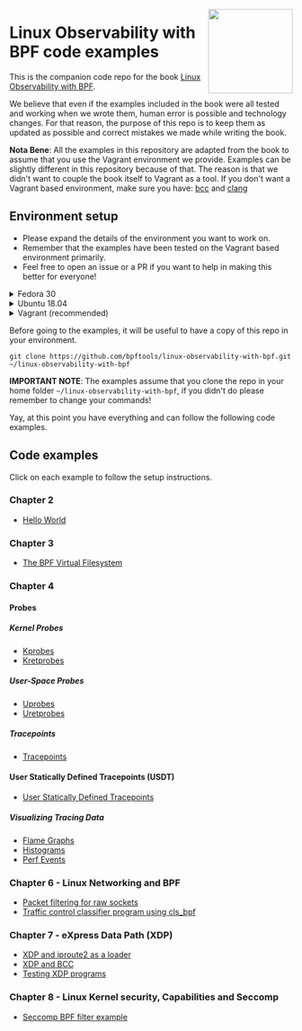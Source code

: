 <p><img align="right" src="/img/owl.png" width="150px"/></p>
<p></p>

# Linux Observability with BPF code examples

This is the companion code repo for the book [Linux Observability with BPF](https://bit.ly/bpf-safari).

We believe that even if the examples included in the book were all tested and working when we wrote them, human error is possible and technology changes.
For that reason, the purpose of this repo is to keep them as updated as possible and correct mistakes we made while writing the book.

**Nota Bene**: All the examples in this repository are adapted from the book to assume that you use the Vagrant environment we provide.
Examples can be slightly different in this repository because of that. The reason is that we didn't want to couple the book itself to Vagrant as a tool.
If you don't want a Vagrant based environment, make sure you have: [bcc](https://github.com/iovisor/bcc/blob/master/INSTALL.md) and [clang](https://clang.llvm.org/)


## Environment setup

- Please expand the details of the environment you want to work on.
- Remember that the examples have been tested on the Vagrant based environment primarily.
- Feel free to open an issue or a PR if you want to help in making this better for everyone!

<details>
<summary>Fedora 30</summary>

First, we need to install some build dependencies and all the tools needed for the examples:

```bash
sudo dnf install make glibc-devel.i686 elfutils-libelf-devel wget tar clang bcc strace kernel-devel -y
```

Then we need grab a copy of the source code of the current kernel.

In our case the kernel runing can be verified with `uname`.

```bash
$ uname -r
5.0.9-301.fc30.x86_64
```

Given that version, please notice the URL we fetch the sources from in the following command.
Change it according to your version.

```bash
cd /tmp
wget -c https://cdn.kernel.org/pub/linux/kernel/v5.x/linux-5.0.9.tar.gz -O - | tar -xz
```

Now that we have the kernel source, we can move it to the `/kernel-src` folder.

**NOTE THAT: All the examples** using kernel sources in this repo assume that the kernel sources are available there. In case you don't like it,
make sure you do a search and replace!

At this point we move the kernel sources and compile `libbpf`. Again please notice the `5.0.9` here and change accordingly.

```
sudo mv linux-5.0.9 /kernel-src
cd /kernel-src/tools/lib/bpf
sudo make && sudo make install prefix=/
```

</details>

<details>
<summary>Ubuntu 18.04</summary>

First, we need to install some build dependencies and all the tools needed for the examples:

```bash
sudo apt update
sudo apt install build-essential git make libelf-dev clang
```


Then we need grab a copy of the source code of the current release.
Since this assumes that you are running an updated Ubuntu 18.04 we can get the kernel
source directly from the repo they provide.

```
cd /tmp
git clone --depth 1 git://kernel.ubuntu.com/ubuntu/ubuntu-bionic.git
```

Now that we have the kernel source, we can move it to the `/kernel-src` folder.

**NOTE THAT: All the examples** using kernel sources in this repo assume that the kernel sources are available at `/kernel-src`. In case you don't like it,
make sure you do a search and replace!

At this point we move the kernel sources and compile `libbpf`.

```
sudo mv ubuntu-bionic /kernel-src
cd /kernel-src/tools/lib/bpf
sudo make && sudo make install prefix=/usr/local
```

Ubuntu doesn't have the library path that the makefile expects so we need to move our libraries
to its library path now.

```
sudo mv /usr/local/lib64/libbpf.* /lib/x86_64-linux-gnu/
```

Ubuntu has the `asm/types.h` file in `asm-generic/types.h`. That file is needed by `libbpf`
so to make some examples work we need to symlink it.

```
ln -s /usr/include/asm-generic /usr/include/asm
```

</details>

<details>
<summary>Vagrant (recommended)</summary>
We provide reproducible environment in the form of a Vagrantfile that installs all the needed to make the examples work.

The environment is based on Fedora 30.

### Install Vagrant

To install Vagrant, follow the official guide [here](https://www.vagrantup.com/docs/installation/).

Once you have Vagrant installed, you will need to clone this repository and issue a `vagrant up`.

```bash
git clone https://github.com/bpftools/linux-observability-with-bpf.git
cd linux-observability-with-bpf
vagrant up
```

This Vagrant command, will start a Fedora 30 VM in Virtualbox, you can SSH into the machine using:

```
vagrant ssh
```

Before going on, make sure you download the kernel source tree in this repository. It is needed as a dependency for some examples.
We will be downloading the code for Kernel 5.0.9 - We are avoiding a git clone here because the Git history of the kernel is very big.

In the machine:

```bash
cd /tmp
wget -c https://cdn.kernel.org/pub/linux/kernel/v5.x/linux-5.0.9.tar.gz -O - | tar -xz
sudo mv linux-5.0.9 /kernel-src
```

At this point, we need to compile the `libbpf` library:

```
cd /kernel-src/tools/lib/bpf
make && make install prefix=/
```


</details>


Before going to the examples, it will be useful to have a copy of this repo in your environment.

```
git clone https://github.com/bpftools/linux-observability-with-bpf.git ~/linux-observability-with-bpf
```

**IMPORTANT NOTE**: The examples assume that you clone the repo in your home folder `~/linux-observability-with-bpf`, if you didn't do
please remember to change your commands!

Yay, at this point you have everything and can follow the following code examples.

## Code examples

Click on each example to follow the setup instructions.


### Chapter 2

- [Hello World](/code/chapter-2/hello_world)

### Chapter 3

- [The BPF Virtual Filesystem](/code/chapter-3/bpf_fs)

### Chapter 4

#### Probes

##### Kernel Probes
- [Kprobes](/code/chapter-4/kprobes)
- [Kretprobes](/code/chapter-4/kretprobes)

##### User-Space Probes
- [Uprobes](/code/chapter-4/uprobes)
- [Uretprobes ](/code/chapter-4/uretprobes)

##### Tracepoints
- [Tracepoints](/code/chapter-4/tracepoints)

#### User Statically Defined Tracepoints (USDT)
- [User Statically Defined Tracepoints](/code/chapter-4/usdt)

##### Visualizing Tracing Data
- [Flame Graphs](/code/chapter-4/flamegraphs)
- [Histograms](/code/chapter-4/histograms)
- [Perf Events](/code/chapter-4/histograms)

### Chapter 6 - Linux Networking and BPF

- [Packet filtering for raw sockets](/code/chapter-6/packet-filtering-raw-sockets)
- [Traffic control classifier program using cls_bpf](/code/chapter-6/tc-flow-bpf-cls)

### Chapter 7 - eXpress Data Path (XDP)

- [XDP and iproute2 as a loader](/code/chapter-7/iproute2)
- [XDP and BCC](/code/chapter-7/bcc)
- [Testing XDP programs](/code/chapter-7/prog-test-run)


### Chapter 8 - Linux Kernel security, Capabilities and Seccomp

- [Seccomp BPF filter example](/code/chapter-8/seccomp)
